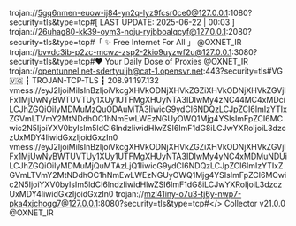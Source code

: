 trojan://5gq6nmen-euow-ij84-yn2q-lyz9fcsr0ce0@127.0.0.1:1080?security=tls&type=tcp#[ LAST UPDATE: 2025-06-22 | 00:03 ]
trojan://26uhag80-kk39-oym3-noju-ryjbboalqcyf@127.0.0.1:2080?security=tls&type=tcp#「 ✨ Free Internet For All 」 @OXNET_IR
trojan://bvvdc3ib-p2zc-mcwz-zsp2-2kio9uyzwf2u@127.0.0.1:3080?security=tls&type=tcp#❤️ Your Daily Dose of Proxies @OXNET_IR
trojan://opentunnel.net-sdertyuijh@cat-1.opensvr.net:443?security=tls#VG 🇻🇬 ┇ TROJAN-TCP-TLS ┇ 208.91.197.132
vmess://eyJ2IjoiMiIsInBzIjoiVkcgXHVkODNjXHVkZGZiXHVkODNjXHVkZGVjIFx1MjUwNyBWTUVTUy1XUy1UTFMgXHUyNTA3IDIwMy4zNC44MC4xMDciLCJhZGQiOiIyMDMuMzQuODAuMTA3IiwicG9ydCI6NDQzLCJpZCI6ImIzYTIxZGVmLTVmY2MtNDdhOC1hNmEwLWEzNGUyOWQ1Mjg4YSIsImFpZCI6MCwic2N5IjoiYXV0byIsIm5ldCI6IndzIiwidHlwZSI6ImF1dG8iLCJwYXRoIjoiL3dzczUxMDY4IiwidGxzIjoidGxzIn0
vmess://eyJ2IjoiMiIsInBzIjoiVkcgXHVkODNjXHVkZGZiXHVkODNjXHVkZGVjIFx1MjUwNyBWTUVTUy1XUy1UTFMgXHUyNTA3IDIwMy4yNC4xMDMuNDUiLCJhZGQiOiIyMDMuMjQuMTAzLjQ1IiwicG9ydCI6NDQzLCJpZCI6ImIzYTIxZGVmLTVmY2MtNDdhOC1hNmEwLWEzNGUyOWQ1Mjg4YSIsImFpZCI6MCwic2N5IjoiYXV0byIsIm5ldCI6IndzIiwidHlwZSI6ImF1dG8iLCJwYXRoIjoiL3dzczUxMDY4IiwidGxzIjoidGxzIn0
trojan://mzl41iny-o7u3-tj6y-nwp7-pka4xjchogg7@127.0.0.1:8080?security=tls&type=tcp#</> Collector v21.0.0 @OXNET_IR